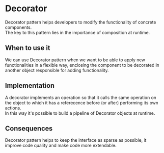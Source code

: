 # Decorator

Decorator pattern helps developers to modify the functionality of concrete components.  
The key to this pattern lies in the importance of composition at runtime.

## When to use it

We can use Decorator pattern when we want to be able to apply new functionalities in a flexible way, enclosing the component to be decorated in another object responsible for adding functionality.

## Implementation

A decorator implements an operation so that it calls the same operation on the object to which it has a referecence before (or after)
 performing its own actions.  
In this way it's possible to build a pipeline of Decorator objects at runtime.

## Consequences

Decorator pattern helps to keep the interface as sparse as possible, it improve code quality and make code more extendable.
